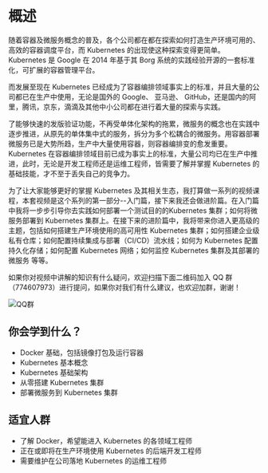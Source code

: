 # 概述

随着容器及微服务概念的普及，各个公司都在都在探索如何打造生产环境可用的、高效的容器调度平台，而 Kubernetes 的出现使这种探索变得更简单。Kubernetes 是 Google 在 2014 年基于其 Borg 系统的实践经验开源的一套标准化，可扩展的容器管理平台。

而发展至现在 Kubernetes 已经成为了容器编排领域事实上的标准，并且大量的公司都已在生产中使用，无论是国外的 Google、 亚马逊、 GitHub，还是国内的阿里，腾讯，京东，滴滴及其他中小公司都在进行着大量的探索与实践。

了能够快速的发版验证功能，不再受单体化架构的拖累，微服务的概念也在实践中逐步推进，从原先的单体集中式的服务，拆分为多个松耦合的微服务。用容器部署微服务已是大势所趋，生产中大量使用容器，则容器编排变的愈发重要。Kubernetes 在容器编排领域目前已成为事实上的标准，大量公司均已在生产中推进，此时，无论是开发工程师还是运维工程师，皆需要了解并掌握 Kubernetes 的基础技能，才不至于丢失自己的竞争力。

为了让大家能够更好的掌握 Kubernetes 及其相关生态，我打算做一系列的视频课程，本套视频是这个系列的第一部分--入门篇，接下来我还会做进阶篇。在入门篇中我将一步步引导你去实践如何部署一个测试目的的Kubernetes 集群；如何将微服务部署到 Kubernetes 集群上。在接下来的进阶篇中，我将带来你进入更高级的主题，包括如何搭建生产环境使用的高可用性 Kubernetes 集群；如何搭建企业级私有仓库；如何配置持续集成与部署（CI/CD）流水线；如何为 Kubernetes 配置持久化存储；如何配置 Kubernetes 网络；如何监控 Kubernetes 集群及其部署的微服务 等等。

如果你对视频中讲解的知识有什么疑问，欢迎扫描下面二维码加入 QQ 群（774607973）进行提问，如果你对我们有什么建议，也欢迎加群，谢谢！

![QQ群](https://github.com/ist0ne/k100/raw/master/docs/qq.jpeg)

## 你会学到什么？

- Docker 基础，包括镜像打包及运行容器
- Kubernetes 基本概念
- Kubernetes 基础架构
- 从零搭建 Kubernetes 集群
- 部署微服务到 Kubernetes 集群

## 适宜人群

- 了解 Docker，希望能进入 Kubernetes 的各领域工程师
- 正在或即将在生产环境使用 Kubernetes 的后端开发工程师
- 需要维护在公司落地 Kubernetes 的运维工程师
